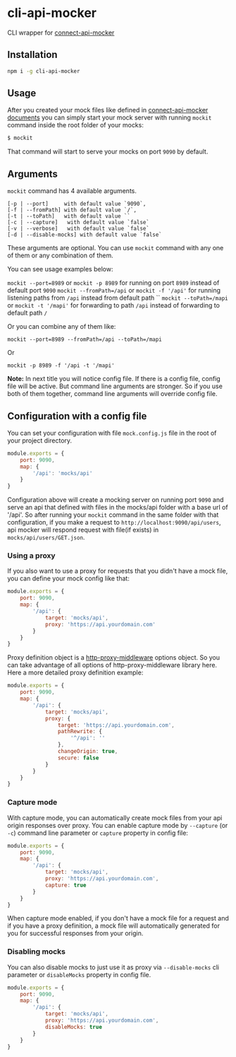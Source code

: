 # cli-api-mocker

CLI wrapper for [connect-api-mocker](https://github.com/muratcorlu/connect-api-mocker)

## Installation

```sh
npm i -g cli-api-mocker
```

## Usage

After you created your mock files like defined in [connect-api-mocker documents](https://github.com/muratcorlu/connect-api-mocker) you can simply start your mock server with running `mockit` command inside the root folder of your mocks:

```sh
$ mockit
```

That command will start to serve your mocks on port `9090` by default.

## Arguments

`mockit` command has 4 available arguments.

    [-p | --port]     with default value `9090`,
    [-f | --fromPath] with default value `/`,
    [-t | --toPath]   with default value ``
    [-c | --capture]   with default value `false`
    [-v | --verbose]   with default value `false`
    [-d | --disable-mocks] with default value `false`

These arguments are optional. You can use `mockit` command with any one of them or any combination of them.

You can see usage examples below:

`mockit --port=8989` or  `mockit -p 8989` for running on port `8989` instead of default port `9090`
`mockit --fromPath=/api` or  `mockit -f '/api'` for running listening paths from `/api` instead from default path ``
`mockit --toPath=/mapi` or  `mockit -t '/mapi'` for forwarding to path `/api` instead of forwarding to default path `/`

Or you can combine any of them like:

`mockit --port=8989 --fromPath=/api --toPath=/mapi`

Or

`mockit -p 8989 -f '/api -t '/mapi'`

**Note:** In next title you will notice config file. If there is a config file, config file will be active. But command line arguments are stronger. So if you use both of them together, command line arguments will override config file.

## Configuration with a config file

You can set your configuration with file `mock.config.js` file in the root of your project directory.

```js
module.exports = {
    port: 9090,
    map: {
        '/api': 'mocks/api'
    }
}
```

Configuration above will create a mocking server on running port `9090` and serve an api that defined with files in the mocks/api folder with a base url of '/api'. So after running your `mockit` command in the same folder with that configuration, if you make a request to `http://localhost:9090/api/users`, api mocker will respond request with file(if exists) in `mocks/api/users/GET.json`.

### Using a proxy

If you also want to use a proxy for requests that you didn't have a mock file, you can define your mock config like that:

```js
module.exports = {
    port: 9090,
    map: {
        '/api': {
            target: 'mocks/api',
            proxy: 'https://api.yourdomain.com'
        }
    }
}
```

Proxy definition object is a [http-proxy-middleware](https://github.com/chimurai/http-proxy-middleware) options object. So you can take advantage of all options of http-proxy-middleware library here. Here a more detailed proxy definition example:

```js
module.exports = {
    port: 9090,
    map: {
        '/api': {
            target: 'mocks/api',
            proxy: {
                target: 'https://api.yourdomain.com',
                pathRewrite: {
                    '^/api': ''
                },
                changeOrigin: true,
                secure: false
            }
        }
    }
}
```

### Capture mode

With capture mode, you can automatically create mock files from your api origin responses over proxy. You can enable capture mode by `--capture` (or `-c`) command line parameter or `capture` property in config file:

```js
module.exports = {
    port: 9090,
    map: {
        '/api': {
            target: 'mocks/api',
            proxy: 'https://api.yourdomain.com',
            capture: true
        }
    }
}
```

When capture mode enabled, if you don't have a mock file for a request and if you have a proxy definition, a mock file will automatically generated for you for successful responses from your origin.

### Disabling mocks

You can also disable mocks to just use it as proxy via `--disable-mocks` cli parameter or `disableMocks` property in config file.


```js
module.exports = {
    port: 9090,
    map: {
        '/api': {
            target: 'mocks/api',
            proxy: 'https://api.yourdomain.com',
            disableMocks: true
        }
    }
}
```
